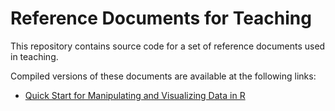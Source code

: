 # Reference Documents for Teaching

This repository contains source code for a set of reference documents used in teaching.

Compiled versions of these documents are available at the following links:

* [Quick Start for Manipulating and Visualizing Data in R](https://www.joshuapkeller.com/page/teaching/intro_tidyverse/)
